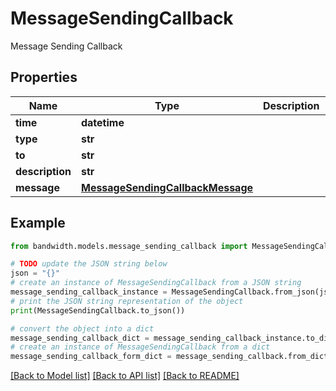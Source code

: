 # MessageSendingCallback

Message Sending Callback

## Properties

Name | Type | Description | Notes
------------ | ------------- | ------------- | -------------
**time** | **datetime** |  | 
**type** | **str** |  | 
**to** | **str** |  | 
**description** | **str** |  | 
**message** | [**MessageSendingCallbackMessage**](MessageSendingCallbackMessage.md) |  | 

## Example

```python
from bandwidth.models.message_sending_callback import MessageSendingCallback

# TODO update the JSON string below
json = "{}"
# create an instance of MessageSendingCallback from a JSON string
message_sending_callback_instance = MessageSendingCallback.from_json(json)
# print the JSON string representation of the object
print(MessageSendingCallback.to_json())

# convert the object into a dict
message_sending_callback_dict = message_sending_callback_instance.to_dict()
# create an instance of MessageSendingCallback from a dict
message_sending_callback_form_dict = message_sending_callback.from_dict(message_sending_callback_dict)
```
[[Back to Model list]](../README.md#documentation-for-models) [[Back to API list]](../README.md#documentation-for-api-endpoints) [[Back to README]](../README.md)


